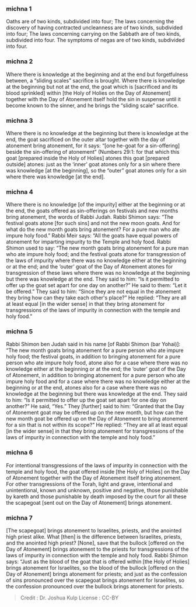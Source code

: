 
### michna 1
Oaths are of two kinds, subdivided into four; The laws concerning the discovery of having contracted uncleanness are of two kinds, subdivided into four; The laws concerning carrying on the Sabbath are of two kinds, subdivided into four. The symptoms of negas are of two kinds, subdivided into four.

### michna 2
Where there is knowledge at the beginning and at the end but forgetfulness between,  a “sliding scales” sacrifice is brought. Where there is knowledge at the beginning but not at the end, the goat which is [sacrificed and its blood sprinkled] within [the Holy of Holies on the Day of Atonement]  together with the Day of Atonement itself hold the sin in suspense until it become known to the sinner, and he brings the “sliding scale” sacrifice.

### michna 3
Where there is no knowledge at the beginning but there is knowledge at the end, the goat sacrificed on the outer altar together with the day of atonement bring atonement, for it says: “[one he-goat for a sin-offering] beside the sin-offering of atonement” (Numbers 29:1:  for that which this goat [prepared inside the Holy of Holies] atones this goat [prepared outside] atones: just as the ‘inner’ goat atones only for a sin   where there was knowledge [at the beginning], so the “outer” goat atones only for a sin   where there was knowledge [at the end].

### michna 4
Where there is no knowledge [of the impurity] either at the beginning or at the end, the goats offered as sin-offerings on festivals and new months bring atonement, the words of Rabbi Judah. Rabbi Shimon says:  “The festival goats atone [for such sins] and not the new moon goats.   And for what do the new month goats bring atonement?  For a pure man who ate impure holy food.” Rabbi Meir says:  “All the goats have equal powers of atonement  for imparting impurity to the Temple and holy food. Rabbi Shimon used to say:  “The new month goats bring atonement for a pure man who ate impure holy food; and the festival goats atone for transgression of the laws of impurity where there was no knowledge either at the beginning or at the end; and the ‘outer’ goat of the Day of Atonement atones for transgression of these laws where there was no knowledge at the beginning but there was knowledge at the end. They  said to him: “Is it permitted to offer up the goat set apart for one day on another?” He said to them: “Let it be offered.” They said to him: “Since they are not equal in the atonement they bring how can they take each other's place?” He replied: “They are all at least equal [in the wider sense] in that they bring atonement for transgressions of the laws of impurity in connection with the temple and holy food.”

### michna 5
Rabbi Shimon ben Judah said in his name [of Rabbi Shimon (bar Yohai)]:  “The new month goats bring atonement for a pure person who ate impure holy food; the festival goats, in addition to bringing atonement for a pure person who ate impure holy food, atone also for a case where there was no knowledge either at the beginning or at the end; the ‘outer’ goat of the Day of Atonement, in addition to bringing atonement for a pure person who ate impure holy food and for a case where there was no knowledge either at the beginning or at the end, atones also for a case where there was no knowledge at the beginning but there was knowledge at the end. They said to him: “Is it permitted to offer up the goat set apart for one day on another?” He said, “Yes.” They [further] said to him: “Granted that the Day of Atonement goat may be offered up on the new month, but how can the new month goat be offered up on the Day of Atonement to bring atonement for a sin that is not within its scope?” He replied: “They are all at least equal [in the wider sense] in that they bring atonement for transgressions of the laws of impurity in connection with the temple and holy food.”

### michna 6
For intentional transgressions of the laws of impurity in connection with the temple and holy food, the goat offered inside [the Holy of Holies] on the Day of Atonement together with the Day of Atonement itself bring atonement. For other transgressions of the Torah, light and grave, intentional and unintentional, known and unknown, positive and negative, those punishable by kareth and those punishable by death imposed by the court   for all these the scapegoat [sent out on the Day of Atonement] brings atonement.

### michna 7
[The scapegoat] brings atonement to Israelites, priests, and the anointed high priest alike. What [then] is the difference between Israelites, priests, and the anointed high priest? [None], save that the bullock [offered on the Day of Atonement] brings atonement to the priests for transgressions of the laws of impurity in connection with the temple and holy food. Rabbi Shimon says:  “Just as the blood of the goat that is offered within [the Holy of Holies] brings atonement for Israelites, so the blood of the bullock [offered on the Day of Atonement] brings atonement for priests; and just as the confession of sins pronounced over the scapegoat brings atonement for Israelites, so the confession pronounced over the bullock brings atonement for priests.

>Credit : Dr. Joshua Kulp
>License : CC-BY